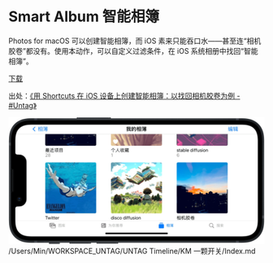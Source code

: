# Smart Album 智能相簿

Photos for macOS 可以创建智能相簿，而 iOS 素来只能吞口水——甚至连“相机胶卷”都没有。使用本动作，可以自定义过滤条件，在 iOS 系统相册中找回“智能相簿”。

[下载](https://www.icloud.com/shortcuts/be9aa07638ac4805b1b635bfeee9be56)

出处：[《用 Shortcuts 在 iOS 设备上创建智能相簿：以找回相机胶卷为例 - #Untag》](https://utgd.net/article/8475)

![title](img.png)
/Users/Min/WORKSPACE_UNTAG/UNTAG Timeline/KM 一颗开关/Index.md
